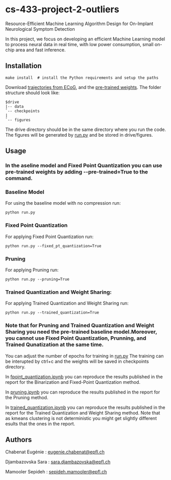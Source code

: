 # cs-433-project-2-outliers
Resource-Efficient Machine Learning Algorithm Design for On-Implant Neurological Symptom Detection
 
In this project, we focus on developing an efficient Machine Learning model to process neural data in real time, with low power consumption, small on-chip area and fast inference.




## Installation
```shell
make install  # install the Python requirements and setup the paths
```
Download [trajectories from ECoG](https://drive.google.com/drive/folders/1DZC1ubNQzW-WndqRS7ZwRBGDofP2fSM3?usp=sharing), and the [pre-trained weights](https://drive.google.com/drive/folders/1-3C1Bt_H1_m98DUsWuLcTJG8oWbvETU4?usp=sharing). The folder structure should look like:
```
$drive
|-- data
`-- checkpoints
|   
`-- figures
```

The drive directory should be in the same directory where you run the code. The figures will be generated by [run.py](https://github.com/CS-433/cs-433-project-2-outliers/blob/main/run.py) and be stored in drive/figures.

## Usage

### In the aseline model and Fixed Point Quantization you can use pre-trained weights by adding --pre-trained=True to the command.

### Baseline Model
For using the baseline model with no compression run:
```shell
python run.py
```
### Fixed Point Quantization
For applying Fixed Point Quantization run:
```shell
python run.py --fixed_pt_quantization=True
```
### Pruning
For applying Pruning run:
```shell
python run.py --pruning=True
```
### Trained Quantization and Weight Sharing:
For applying Trained Quantization and Weight Sharing run:
```shell
python run.py --trained_quantization=True
```



### Note that for Pruning and Trained Quantization and Weight Sharing you need the pre-trained baseline model.Moreover, you cannot use Fixed Point Quantization, Prunning, and Trained Qunatization at the same time. 



You can adjust the number of epochs for training in [run.py](https://github.com/CS-433/cs-433-project-2-outliers/blob/main/run.py) The training can be interupted by ctrl+c and the weights will be saved in checkpoints directory.

In [fpoint_quantization.ipynb](https://github.com/CS-433/cs-433-project-2-outliers/blob/main/fpoint_quantization.ipynb) you can reproduce the results published in the report for the Binarization and Fixed-Point Quantization method. 

In [pruning.ipynb](https://github.com/CS-433/cs-433-project-2-outliers/blob/main/pruning.ipynb) you can reproduce the results published in the report for the Pruning method. 

In [trained_quantization.ipynb](https://github.com/CS-433/cs-433-project-2-outliers/blob/main/trained_quantization.ipynb) you can reproduce the results published in the report for the Trained Quantization and Weight Sharing method. Note that as kmeans clustering is not deterministic you might get slightly different esults that the ones in the report.


## Authors

Chabenat Eugénie : eugenie.chabenat@epfl.ch

Djambazovska Sara : sara.djambazovska@epfl.ch

Mamooler Sepideh : sepideh.mamooler@epfl.ch
